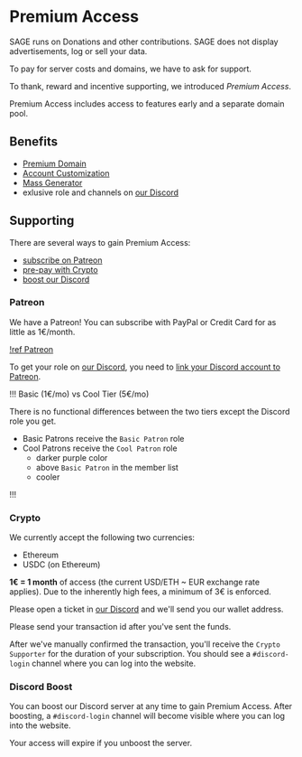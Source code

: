 # Premium Access

SAGE runs on Donations and other contributions. SAGE does not display
advertisements, log or sell your data.

To pay for server costs and domains, we have to ask for support.

To thank, reward and incentive supporting, we introduced _Premium Access_.

Premium Access includes access to features early and a separate domain pool.

## Benefits

- [Premium Domain](domains/premium.md)
- [Account Customization](features/customization.md)
- [Mass Generator](features/mass-generator.md)
- exlusive role and channels on [our Discord](https://sage.party/discord)

## Supporting

There are several ways to gain Premium Access:

- [subscribe on Patreon](#patreon)
- [pre-pay with Crypto](#crypto)
- [boost our Discord](#discord-boost)

### Patreon

We have a Patreon! You can subscribe with PayPal or Credit Card for as little as
1€/month.

[!ref Patreon](https://patreon.com/sag_enhanced)

To get your role on [our Discord](https://sage.party/discord), you need to
[link your Discord account to Patreon](https://www.patreon.com/settings/apps).

!!! Basic (1€/mo) vs Cool Tier (5€/mo)

There is no functional differences between the two tiers except the Discord role
you get.

- Basic Patrons receive the `Basic Patron` role
- Cool Patrons receive the `Cool Patron` role
  - darker purple color
  - above `Basic Patron` in the member list
  - cooler

!!!

### Crypto

We currently accept the following two currencies:

- Ethereum
- USDC (on Ethereum)

**1€ = 1 month** of access (the current USD/ETH ~ EUR exchange rate applies).
Due to the inherently high fees, a minimum of 3€ is enforced.

Please open a ticket in [our Discord](https://sage.party/discord) and we'll send
you our wallet address.

Please send your transaction id after you've sent the funds.

After we've manually confirmed the transaction, you'll receive the
`Crypto Supporter` for the duration of your subscription. You should see a
`#discord-login` channel where you can log into the website.

### Discord Boost

You can boost our Discord server at any time to gain Premium Access. After
boosting, a `#discord-login` channel will become visible where you can log into
the website.

Your access will expire if you unboost the server.
